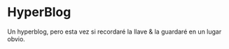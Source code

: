 # HyperBlog
Un hyperblog, pero esta vez si recordaré la llave &amp; la guardaré en un lugar obvio. 
